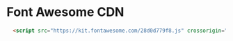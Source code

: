 # Font Awesome CDN

```html
  <script src="https://kit.fontawesome.com/28d0d779f8.js" crossorigin="anonymous"></script>
```
